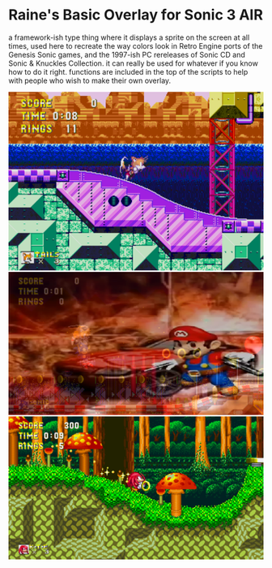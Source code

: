 # Raine's Basic Overlay for Sonic 3 AIR
a framework-ish type thing where it displays a sprite on the screen at all times, used here to recreate the way colors look in Retro Engine ports of the Genesis Sonic games, and the 1997-ish PC rereleases of Sonic CD and Sonic & Knuckles Collection.
it can really be used for whatever if you know how to do it right. functions are included in the top of the scripts to help with people who wish to make their own overlay.

![image1](https://github.com/nabbup/BasicOverlay/blob/d7f8f2f6e3f3ca319398b4d4e1cb765989a72662/image1.png)
![image2](https://github.com/nabbup/BasicOverlay/blob/d7f8f2f6e3f3ca319398b4d4e1cb765989a72662/image2.png)
![image3](https://github.com/nabbup/BasicOverlay/blob/d7f8f2f6e3f3ca319398b4d4e1cb765989a72662/image3.png)
